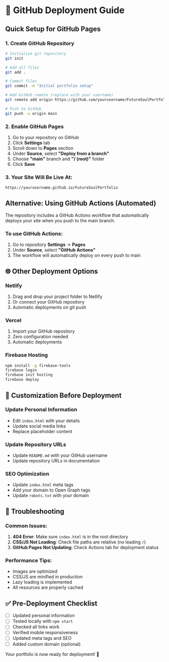 # 🚀 GitHub Deployment Guide

## Quick Setup for GitHub Pages

### 1. Create GitHub Repository

```bash
# Initialize git repository
git init

# Add all files
git add .

# Commit files
git commit -m "Initial portfolio setup"

# Add GitHub remote (replace with your username)
git remote add origin https://github.com/yourusername/FutureSoulPortfolio.git

# Push to GitHub
git push -u origin main
```

### 2. Enable GitHub Pages

1. Go to your repository on GitHub
2. Click **Settings** tab
3. Scroll down to **Pages** section
4. Under **Source**, select **"Deploy from a branch"**
5. Choose **"main"** branch and **"/ (root)"** folder
6. Click **Save**

### 3. Your Site Will Be Live At:
```
https://yourusername.github.io/FutureSoulPortfolio
```

## Alternative: Using GitHub Actions (Automated)

The repository includes a GitHub Actions workflow that automatically deploys your site when you push to the main branch.

### To use GitHub Actions:

1. Go to repository **Settings** → **Pages**
2. Under **Source**, select **"GitHub Actions"**
3. The workflow will automatically deploy on every push to main

## 🌐 Other Deployment Options

### Netlify
1. Drag and drop your project folder to Netlify
2. Or connect your GitHub repository
3. Automatic deployments on git push

### Vercel
1. Import your GitHub repository
2. Zero configuration needed
3. Automatic deployments

### Firebase Hosting
```bash
npm install -g firebase-tools
firebase login
firebase init hosting
firebase deploy
```

## 📝 Customization Before Deployment

### Update Personal Information
- Edit `index.html` with your details
- Update social media links
- Replace placeholder content

### Update Repository URLs
- Update `README.md` with your GitHub username
- Update repository URLs in documentation

### SEO Optimization
- Update `index.html` meta tags
- Add your domain to Open Graph tags
- Update `robots.txt` with your domain

## 🔧 Troubleshooting

### Common Issues:

1. **404 Error**: Make sure `index.html` is in the root directory
2. **CSS/JS Not Loading**: Check file paths are relative (no leading `/`)
3. **GitHub Pages Not Updating**: Check Actions tab for deployment status

### Performance Tips:
- Images are optimized
- CSS/JS are minified in production
- Lazy loading is implemented
- All resources are properly cached

## ✅ Pre-Deployment Checklist

- [ ] Updated personal information
- [ ] Tested locally with `npm start`
- [ ] Checked all links work
- [ ] Verified mobile responsiveness
- [ ] Updated meta tags and SEO
- [ ] Added custom domain (optional)

Your portfolio is now ready for deployment! 🎉
